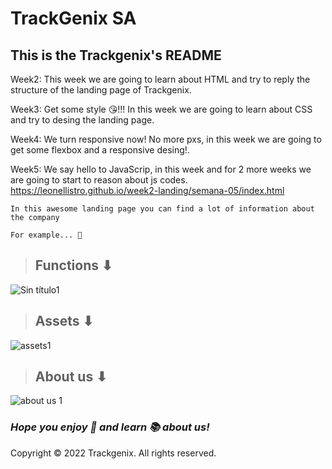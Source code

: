# TrackGenix SA
## This is the Trackgenix's README
Week2:
This week we are going to learn about HTML and try to reply the structure of the landing page of Trackgenix.

Week3:
Get some style 😘!!! In this week we are going to learn about CSS and try to desing the landing page.

Week4:
We turn responsive now! No more pxs, in this week we are going to get some flexbox and a responsive desing!.

Week5:
We say hello to JavaScrip, in this week and for 2 more weeks we are going to start to reason about js codes.
https://leonellistro.github.io/week2-landing/semana-05/index.html

```
In this awesome landing page you can find a lot of information about the company 

For example... 🧐
```
>## Functions ⬇
![Sin título1](https://user-images.githubusercontent.com/101256186/159829003-61416703-cb8a-430e-8648-2413919526e1.png)
>## Assets ⬇
![assets1](https://user-images.githubusercontent.com/101256186/159828805-9d0d1008-ab5a-4eec-ac4c-6b4bf66b82d8.png)
>## About us ⬇
![about us 1](https://user-images.githubusercontent.com/101256186/159828182-9e0f3e9c-02cd-4bc2-982e-8eca51b1972c.png)

### _Hope you enjoy 🎉 and learn 📚 about us!_ 

Copyright © 2022 Trackgenix. All rights reserved.

